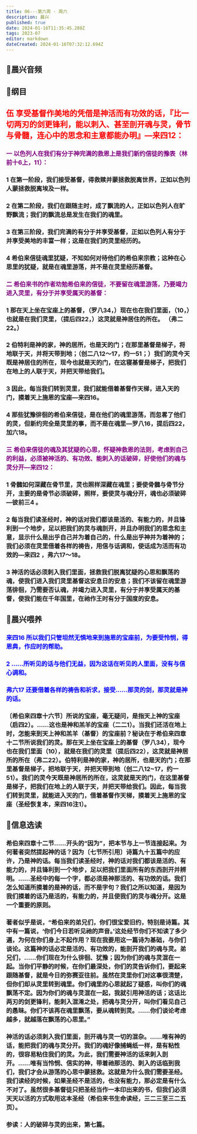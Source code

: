 ```yaml
---
title: 06---第六周 · 周六
description: 晨兴
published: true
date: 2024-01-16T11:35:45.288Z
tags: 2023-07
editor: markdown
dateCreated: 2024-01-16T07:32:12.694Z
---
```


## 🎵晨兴音频

## 📖纲目

## <font color=red>伍 享受基督作美地的凭借是神活而有功效的话，『比一切两刃的剑更锋利，能以刺入、甚至剖开魂与灵，骨节与骨髓，连心中的思念和主意都能办明』—来四12：</font>

### <font color=purple>一 以色列人在我们有分于神完满的救恩上是我们新约信徒的豫表（林前十6上，11）：</font>

### 1 在第一阶段，我们接受基督，得救赎并蒙拯救脱离世界，正如以色列人蒙拯救脱离埃及一样。

### 2 在第二阶段，我们在跟随主时，成了飘流的人，正如以色列人在旷野飘流；我们的飘流总是发生在我们的魂里。

### 3 在第三阶段，我们完满的有分于并享受基督，正如以色列人有分于并享受美地的丰富一样；这是在我们的灵里经历的。

### 4 希伯来信徒魂里犹疑，不知如何对待他们的希伯来宗教；这种在心思里的犹疑，就是在魂里游荡，并不是在灵里经历基督。

### <font color=purple>二 希伯来书的作者劝勉希伯来的信徒，不要留在魂里游荡，乃要竭力进入灵里，有分于并享受属天的基督：</font>

### 1 那在天上坐在宝座上的基督，（罗八34，）现在也在我们里面，（10，）也就是在我们灵里，（提后四22，）这灵就是神居住的所在。 （弗二22。）

### 2 伯特利是神的家，神的居所，也是天的门；在那里基督是梯子，将地联于天，并将天带到地；（创二八12～17，约一51；）我们的灵今天既是神居住的所在，现今也就是天的门，在这寝基督是梯子，把我们在地上的人联于天，并把天带给我们。

### 3 因此，每当我们转到灵里，我们就能借着基督作天梯，进入天的门，摸着天上施恩的宝座—来四16。

### 4 那些犹豫徘徊的希伯来信徒，是在他们的魂里游荡，而忽畧了他们的灵，但新约完全是灵里的事，而不是在魂里—罗八16，提后四22，加六18。

### <font color=purple>三 希伯来信徒的魂及其犹疑的心思，怀疑神救恩的法则，考虑到自己的利益，必须被神活的、有功效、能刺入的话破碎，好使他们的魂与灵分开—来四12：</font>

### 1 骨髓如何深藏在骨节里，灵也照样深藏在魂里；要使骨髓与骨节分开，主要的是骨节必须破碎，照样，要使灵与魂分开，魂也必须破碎—彼前三4 。

### 2 每当我们读圣经时，神的话对我们都该是活的、有能力的，并且锋利到一个地步，足以把我们的灵与魂剖开，并且办明我们的思念和主意，显示什么是出乎自己并为着自己的，什么是出乎神并为着神的；我们必须在灵里借着各样的祷告，用信与话调和，使话成为活而有功效的—来四2 ，弗六17～18。

### 3 神活的话必须刺入我们里面，拯救我们脱离犹疑的心思和飘荡的魂，使我们进入我们灵里基督这安息日的安息；我们不该留在魂里游荡徘徊，乃需要否认魂，并竭力进入灵里，有分于并享受属天的基督，使我们能在千年国里，在祂作王时有分于国度的安息。

## 📖晨兴喂养

### <font color=blue>来四16    所以我们只管坦然无惧地来到施恩的宝座前，为要受怜悯，得恩典，作应时的帮助。</font>

### <font color=blue>2    ……所听见的话与他们无益，因为这话在听见的人里面，没有与信心调和。</font>

### <font color=blue>弗六17    还要借着各样的祷告和祈求，接受……那灵的剑，那灵就是神的话。</font>

### 〔希伯来四章十六节〕所说的宝座，毫无疑问，是指天上神的宝座（启四2）。……这也是神和羔羊的宝座（二二1）。当我们还活在地上时，怎能来到天上神和羔羊（基督）的宝座前？秘诀在于希伯来四章十二节所说我们的灵。那在天上坐在宝座上的基督（罗八34），现今也在我们里面（10），就是在我们的灵里（提后四22），这灵就是神居所的所在（弗二22）。伯特利是神的家，神的居所，也是天的门；在那里基督是梯子，把地联于天，并把天带到地（创二八12~17，约一51）。我们的灵今天既是神居所的所在，这灵就是天的门，在这里基督是梯子，把我们在地上的人联于天，并把天带给我们。因此，每当我们转到灵里，就能进入天的门，借着基督作天梯，摸着天上施恩的宝座（圣经恢复本，来四16注1）。

## 📖信息选读

### 希伯来四章十二节……开头的“因为”，把本节与上一节连接起来。为何著者突然提起神的话？因为〔七节所引用〕诗篇九十五篇中的应许，乃是神的话。每当我们读圣经时，神的话对我们都该是活的、有能力的，并且锋利到一个地步，足以把我们里面所有的东西剖开并辨明。……圣经中的每一个字，都必须是神那活的、有功效的话。我们怎么知道所摸着的是神的话，而不是字句？我们之所以知道，是因为我们摸着的话乃是活的，有能力的，并且使我们的灵与魂分开。这是一个重要的原则。

### 著者似乎是说，“希伯来的弟兄们，你们很宝爱旧约，特别是诗篇。其中有一篇说，‘你们今日若听见祂的声音。’这处经节你们不知读了多少遍，为何在你们身上不起作用？现在我要用这一篇诗为基础，与你们谈论。这篇神的话必定是活的、有功效的，能剖开我们的魂与灵。弟兄们，……你们现在为什么徘徊、犹豫；因为你们的魂与灵混在一起。当你们平静的时候，在你们最深处，你们的灵告诉你们，要起来跟随基督，就是今日的弥赛亚往前。虽然在灵里你们对这事很清楚，但你们却从灵里转到魂里。你们魂里的心思就起了疑惑，叫你们的魂飘荡不定。因为你们的魂与灵混在一起，我就引用神活的话；这话比两刃的剑更锋利，能刺入混淆之处，把魂与灵分开，叫你们看见自己的愚昧。你们不该再在魂里飘荡，要从魂转到灵。……你们谈论考虑越多，就越落在飘荡的心思里。”

### 神活的话必须刺入我们里面，剖开魂与灵一切的混杂。……唯有神的话，能把我们的魂与灵分开。我们的魂好像捕蝇纸一样，是有粘性的，很容易粘住我们的灵。为此，我们需要神活的话来刺入剖开。……唯有当怜悯、信实的神，带着祂那活的、刺入的话临到我们，我们才会从游荡的心思中蒙拯救。这就是为什么我们需要圣经。我们读经的时候，如果圣经不是活的，也没有能力，那必定是有什么不对了。虽然很多基督徒只把圣经当作一本印出来的书，但我们必须天天以活的方式取用这本圣经（希伯来书生命读经，三二三至三二五页）。

### 参读：人的破碎与灵的出来，第七篇。
<!-- Google tag (gtag.js) -->
<script async src="https://www.googletagmanager.com/gtag/js?id=G-1P8709Z16T"></script>
<script>
  window.dataLayer = window.dataLayer || [];
  function gtag(){dataLayer.push(arguments);}
  gtag('js', new Date());

  gtag('config', 'G-1P8709Z16T');
</script>